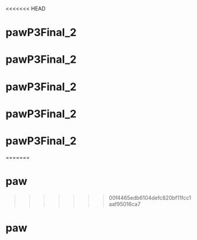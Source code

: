 <<<<<<< HEAD
# pawP3Final_2
# pawP3Final_2
# pawP3Final_2
# pawP3Final_2
# pawP3Final_2
=======
# paw
>>>>>>> 00f4465edb6104defc820bf11fcc1aaf95016ca7
# paw
